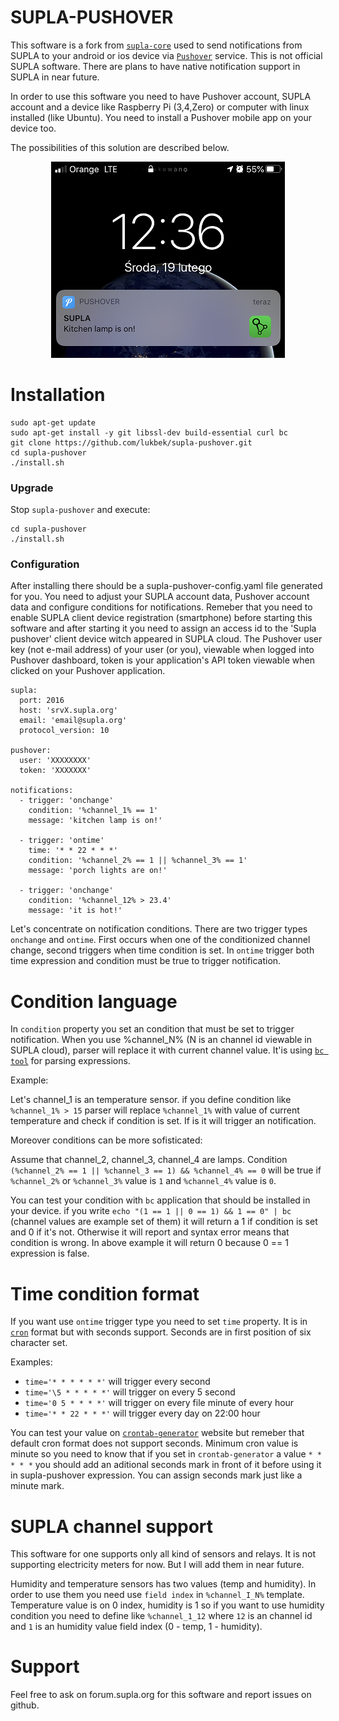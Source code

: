# SUPLA-PUSHOVER

This software is a fork from [`supla-core`](https://github.com/SUPLA/supla-core) used to send notifications from SUPLA to your android or ios device via [`Pushover`](https://pushover.net/) service. This is not official SUPLA software. There are plans to have native notification support in SUPLA in near future. 

In order to use this software you need to have Pushover account, SUPLA account and a device like Raspberry Pi (3,4,Zero) or computer with linux installed (like Ubuntu). You need to install a Pushover mobile app on your device too.

The possibilities of this solution are described below. 

<p align="center"> 
<img src="kitchen.png">
</p>


# Installation
```
sudo apt-get update
sudo apt-get install -y git libssl-dev build-essential curl bc
git clone https://github.com/lukbek/supla-pushover.git
cd supla-pushover
./install.sh
```

### Upgrade

Stop `supla-pushover` and execute:

```
cd supla-pushover
./install.sh
```

### Configuration

After installing there should be a supla-pushover-config.yaml file generated for you. You need to adjust your SUPLA account data, Pushover account data and configure conditions for notifications. 
Remeber that you need to enable SUPLA client device registration (smartphone) before starting this software and after starting it you need to assign an access id to the 'Supla pushover' client device witch appeared in SUPLA cloud.
The Pushover user key (not e-mail address) of your user (or you), viewable when logged into Pushover dashboard, token is your application's API token viewable when clicked on your Pushover application.

```
supla:
  port: 2016
  host: 'srvX.supla.org'
  email: 'email@supla.org'
  protocol_version: 10

pushover:
  user: 'XXXXXXXX'
  token: 'XXXXXXX'

notifications:
  - trigger: 'onchange'
    condition: '%channel_1% == 1'
    message: 'kitchen lamp is on!'

  - trigger: 'ontime'
    time: '* * 22 * * *'
    condition: '%channel_2% == 1 || %channel_3% == 1'
    message: 'porch lights are on!'
  
  - trigger: 'onchange'
    condition: '%channel_12% > 23.4'
    message: 'it is hot!'
```

Let's concentrate on notification conditions. There are two trigger types `onchange` and `ontime`.
First occurs when one of the conditionized channel change, second triggers when time condition is set. In `ontime` trigger both time expression and condition must be true to trigger notification.

# Condition language

In `condition` property you set an condition that must be set to trigger notification.
When you use %channel_N% (N is an channel id viewable in SUPLA cloud), parser will replace it with current channel value.
It'is using [`bc tool`](https://pl.wikipedia.org/wiki/Bc_(Unix)) for parsing expressions.

Example: 

Let's channel_1 is an temperature sensor. if you define condition like `%channel_1% > 15` parser will replace `%channel_1%` with value of current temperature and check if condition is set. If is it will trigger an notification.

Moreover conditions can be more sofisticated:

Assume that channel_2, channel_3, channel_4 are lamps. 
Condition `(%channel_2% == 1 || %channel_3 == 1) && %channel_4% == 0` will be true if `%channel_2%` or `%channel_3%` value is `1` and `%channel_4%` value is `0`.

You can test your condition with `bc` application that should be installed in your device. 
if you write `echo "(1 == 1 || 0 == 1) && 1 == 0" | bc` (channel values are example set of them) it will return a 1 if condition is set and 0 if it's not. Otherwise it will report and syntax error means that condition is wrong. In above example it will return 0 because 0 == 1 expression is false.

# Time condition format 

If you want use `ontime` trigger type you need to set `time` property. It is in [`cron`](https://en.wikipedia.org/wiki/Cron) format but with seconds support. Seconds are in first position of six character set.

Examples:

* `time='* * * * * *'` will trigger every second
* `time='\5 * * * * *'` will trigger on every 5 second
* `time='0 5 * * * *'` will trigger on every file minute of every hour
* `time='* * 22 * * *'` will trigger every day on 22:00 hour

You can test your value on [`crontab-generator`](https://crontab.guru/#*_*_*_*_*) website but remeber that default cron format does not support seconds. Minimum cron value is minute so you need to know that if you set in `crontab-generator` a value `* * * * *` you should add an aditional seconds mark in front of it before using it in supla-pushover expression. You can assign seconds mark just like a minute mark. 

# SUPLA channel support

This software for one supports only all kind of sensors and relays. It is not supporting electricity meters for now. But I will add them in near future.

Humidity and temperature sensors has two values (temp and humidity). In order to use them you need use `field index` in `%channel_I_N%` template. Temperature value is on 0 index, humidity is 1 so if you want to use humidity condition you need to define like `%channel_1_12` where `12` is an channel id and `1` is an humidity value field index (0 - temp, 1 - humidity).

# Support

Feel free to ask on forum.supla.org for this software and report issues on github.

